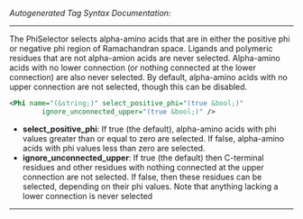 <!-- THIS IS AN AUTOGENERATED FILE: Don't edit it directly, instead change the schema definition in the code itself. -->

_Autogenerated Tag Syntax Documentation:_

---
The PhiSelector selects alpha-amino acids that are in either the positive phi or negative phi region of Ramachandran space. Ligands and polymeric residues that are not alpha-amion acids are never selected. Alpha-amino acids with no lower connection (or nothing connected at the lower connection) are also never selected. By default, alpha-amino acids with no upper connection are not selected, though this can be disabled.

```xml
<Phi name="(&string;)" select_positive_phi="(true &bool;)"
        ignore_unconnected_upper="(true &bool;)" />
```

-   **select_positive_phi**: If true (the default), alpha-amino acids with phi values greater than or equal to zero are selected. If false, alpha-amino acids with phi values less than zero are selected.
-   **ignore_unconnected_upper**: If true (the default) then C-terminal residues and other residues with nothing connected at the upper connection are not selected. If false, then these residues can be selected, depending on their phi values. Note that anything lacking a lower connection is never selected

---
